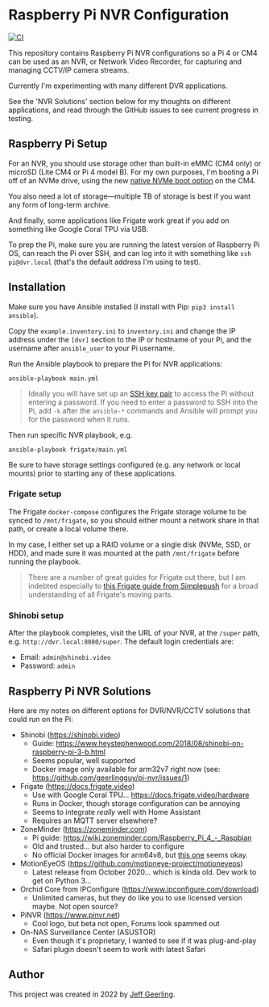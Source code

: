 # Raspberry Pi NVR Configuration

[![CI](https://github.com/geerlingguy/pi-nvr/actions/workflows/ci.yml/badge.svg)](https://github.com/geerlingguy/pi-nvr/actions/workflows/ci.yml)

This repository contains Raspberry Pi NVR configurations so a Pi 4 or CM4 can be used as an NVR, or Network Video Recorder, for capturing and managing CCTV/IP camera streams.

Currently I'm experimenting with many different DVR applications.

See the 'NVR Solutions' section below for my thoughts on different applications, and read through the GitHub issues to see current progress in testing.

## Raspberry Pi Setup

For an NVR, you should use storage other than built-in eMMC (CM4 only) or microSD (Lite CM4 or Pi 4 model B). For my own purposes, I'm booting a Pi off of an NVMe drive, using the new [native NVMe boot option](https://www.jeffgeerling.com/blog/2021/raspberry-pi-can-boot-nvme-ssds-now) on the CM4.

You also need a lot of storage—multiple TB of storage is best if you want any form of long-term archive.

And finally, some applications like Frigate work great if you add on something like Google Coral TPU via USB.

To prep the Pi, make sure you are running the latest version of Raspberry Pi OS, can reach the Pi over SSH, and can log into it with something like `ssh pi@dvr.local` (that's the default address I'm using to test).

## Installation

Make sure you have Ansible installed (I install with Pip: `pip3 install ansible`).

Copy the `example.inventory.ini` to `inventory.ini` and change the IP address under the `[dvr]` section to the IP or hostname of your Pi, and the username after `ansible_user` to your Pi username.

Run the Ansible playbook to prepare the Pi for NVR applications:

```
ansible-playbook main.yml
```

> Ideally you will have set up an [SSH key pair](https://www.raspberrypi-spy.co.uk/2019/02/setting-up-ssh-keys-on-the-raspberry-pi/) to access the Pi without entering a password. If you need to enter a password to SSH into the Pi, add `-k` after the `ansible-*` commands and Ansible will prompt you for the password when it runs.

Then run specific NVR playbook, e.g.

```
ansible-playbook frigate/main.yml
```

Be sure to have storage settings configured (e.g. any network or local mounts) prior to starting any of these applications.

### Frigate setup

The Frigate `docker-compose` configures the Frigate storage volume to be synced to `/mnt/frigate`, so you should either mount a network share in that path, or create a local volume there.

In my case, I either set up a RAID volume or a single disk (NVMe, SSD, or HDD), and made sure it was mounted at the path `/mnt/frigate` before running the playbook.

> There are a number of great guides for Frigate out there, but I am indebted especially to [this Frigate guide from Simplepush](https://www.simplepush.io/blog/frigate-nvr-push-notification-guide#run-mosquitto-mqtt-in-docker) for a broad understanding of all Frigate's moving parts.

### Shinobi setup

After the playbook completes, visit the URL of your NVR, at the `/super` path, e.g. `http://dvr.local:8080/super`. The default login credentials are:

  - Email: `admin@shinobi.video`
  - Password: `admin`

## Raspberry Pi NVR Solutions

Here are my notes on different options for DVR/NVR/CCTV solutions that could run on the Pi:

  - Shinobi (https://shinobi.video)
    - Guide: https://www.heystephenwood.com/2018/08/shinobi-on-raspberry-pi-3-b.html
    - Seems popular, well supported
    - Docker image only available for arm32v7 right now (see: https://github.com/geerlingguy/pi-nvr/issues/1)
  - Frigate (https://docs.frigate.video)
    - Use with Google Coral TPU... https://docs.frigate.video/hardware
    - Runs in Docker, though storage configuration can be annoying
    - Seems to integrate *really* well with Home Assistant
    - Requires an MQTT server elsewhere?
  - ZoneMinder (https://zoneminder.com)
    - Pi guide: https://wiki.zoneminder.com/Raspberry_Pi_4_-_Raspbian
    - Old and trusted... but also harder to configure
    - No official Docker images for arm64v8, but [this one](https://registry.hub.docker.com/r/nardo86/zoneminder) seems okay.
  - MotionEyeOS (https://github.com/motioneye-project/motioneyeos)
    - Latest release from October 2020... which is kinda old. Dev work to get on Python 3...
  - Orchid Core from IPConfigure (https://www.ipconfigure.com/download)
    - Unlimited cameras, but they do like you to use licensed version maybe. Not open source?
  - PiNVR (https://www.pinvr.net)
    - Cool logo, but beta not open, Forums look spammed out
  - On-NAS Surveillance Center (ASUSTOR)
    - Even though it's proprietary, I wanted to see if it was plug-and-play
    - Safari plugin doesn't seem to work with latest Safari

## Author

This project was created in 2022 by [Jeff Geerling](https://www.jeffgeerling.com).
